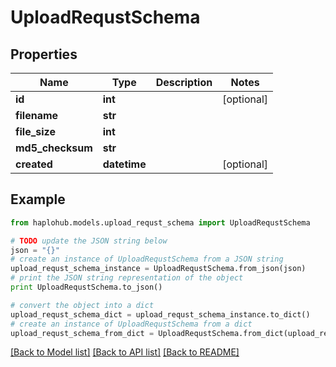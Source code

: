 # UploadRequstSchema


## Properties
Name | Type | Description | Notes
------------ | ------------- | ------------- | -------------
**id** | **int** |  | [optional] 
**filename** | **str** |  | 
**file_size** | **int** |  | 
**md5_checksum** | **str** |  | 
**created** | **datetime** |  | [optional] 

## Example

```python
from haplohub.models.upload_requst_schema import UploadRequstSchema

# TODO update the JSON string below
json = "{}"
# create an instance of UploadRequstSchema from a JSON string
upload_requst_schema_instance = UploadRequstSchema.from_json(json)
# print the JSON string representation of the object
print UploadRequstSchema.to_json()

# convert the object into a dict
upload_requst_schema_dict = upload_requst_schema_instance.to_dict()
# create an instance of UploadRequstSchema from a dict
upload_requst_schema_from_dict = UploadRequstSchema.from_dict(upload_requst_schema_dict)
```
[[Back to Model list]](../README.md#documentation-for-models) [[Back to API list]](../README.md#documentation-for-api-endpoints) [[Back to README]](../README.md)


